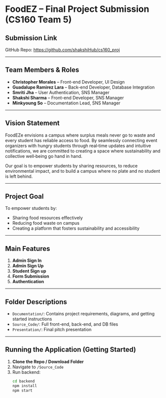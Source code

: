 # FoodEZ – Final Project Submission (CS160 Team 5)

## Submission Link
GitHub Repo: https://github.com/shakshiHub/cs160_proj

---

## Team Members & Roles

- **Christopher Morales** – Front-end Developer, UI Design  
- **Guadalupe Ramirez Lara** – Back-end Developer, Database Integration  
- **Smriti Jha** – User Authentication, SNS Manager  
- **Shakshi Sharma** – Front-end Developer, SNS Manager  
- **Minkyoung So** – Documentation Lead, SNS Manager 
---

## Vision Statement

FoodEZe envisions a campus where surplus meals never go to waste and every student has reliable access to food. By seamlessly connecting event organizers with hungry students through real‑time updates and intuitive notifications, we are committed to creating a space where sustainability and collective well‑being go hand in hand.

Our goal is to empower students by sharing resources, to reduce environmental impact, and to build a campus where no plate and no student is left behind.


---

## Project Goal

To empower students by:
- Sharing food resources effectively
- Reducing food waste on campus
- Creating a platform that fosters sustainability and accessibility

---

## Main Features

1. **Admin Sign In**
2. **Admin Sign Up**
3. **Student Sign up**
4. **Form Submission**
5. **Authentication**

---

## Folder Descriptions

- `Documentation/`: Contains project requirements, diagrams, and getting started instructions  
- `Source_Code/`: Full front-end, back-end, and DB files  
- `Presentation/`: Final pitch presentation

---

## Running the Application (Getting Started)

1. **Clone the Repo / Download Folder**
2. Navigate to `/Source_Code`
3. Run backend:
   ```bash
   cd backend
   npm install
   npm start
